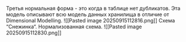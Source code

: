 Третья нормальная форма - это когда в таблице нет дубликатов.
Эта модель описывают всю модель данных хранилища в отличие от Dimensional Modelling.
![[Pasted image 20250915112816.png]]
Схема “Снежинка“. Нормализованная схема.
![[Pasted image 20250915112830.png]]